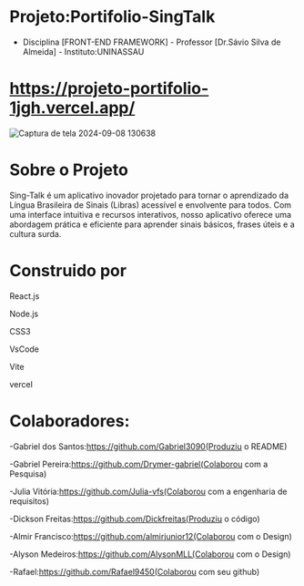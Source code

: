 # Projeto:Portifolio-SingTalk 

- Disciplina [FRONT-END FRAMEWORK] - Professor [Dr.Sávio Silva de Almeida] - Instituto:UNINASSAU

# https://projeto-portifolio-1jgh.vercel.app/

![Captura de tela 2024-09-08 130638](https://github.com/user-attachments/assets/2016d158-593f-4d15-bc4b-9329383c27fe)

# Sobre o Projeto
Sing-Talk é um aplicativo inovador projetado para tornar o aprendizado da Língua Brasileira de Sinais (Libras) acessível e envolvente para todos. Com uma interface intuitiva e recursos interativos, nosso aplicativo oferece uma abordagem prática e eficiente para aprender sinais básicos, frases úteis e a cultura surda.

# Construido por

React.js

Node.js

CSS3

VsCode

Vite

vercel

# Colaboradores:

 -Gabriel dos Santos:https://github.com/Gabriel3090(Produziu o README)
 
 -Gabriel Pereira:https://github.com/Drymer-gabriel(Colaborou com a Pesquisa)
 
 -Julia Vitória:https://github.com/Julia-vfs(Colaborou com a engenharia de requisitos)
 
 -Dickson Freitas:https://github.com/Dickfreitas(Produziu o código)
 
 -Almir Francisco:https://github.com/almirjunior12(Colaborou com o Design)
 
 -Alyson Medeiros:https://github.com/AlysonMLL(Colaborou com o Design)

 -Rafael:https://github.com/Rafael9450(Colaborou com seu github)

